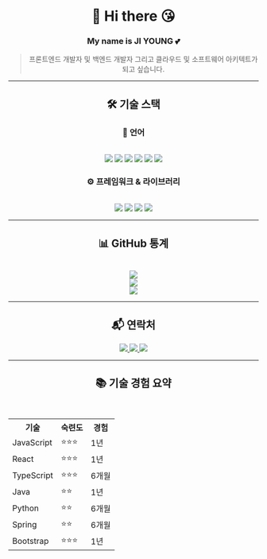 <div align="center">

<h1>👋 Hi there 😘</h1>

### My name is JI YOUNG 💕

> 프론트엔드 개발자 및 백엔드 개발자 그리고 클라우드 및 소프트웨어 아키텍트가 되고 싶습니다.

---

## 🛠️ 기술 스택

### 💬 언어

<br>

<img src="https://img.shields.io/badge/Java-007396?style=flat-square&logo=java&logoColor=white" />
<img src="https://img.shields.io/badge/TypeScript-3178C6?style=flat-square&logo=typescript&logoColor=white" />
<img src="https://img.shields.io/badge/-JavaScript-F7DF1E?style=flat-square&logo=javascript&logoColor=black" />
<img src="https://img.shields.io/badge/Python-3776AB?style=flat-square&logo=python&logoColor=white" />
<img src="https://img.shields.io/badge/HTML5-E34F26?style=flat-square&logo=html5&logoColor=white" />
<img src="https://img.shields.io/badge/CSS3-1572B6?style=flat-square&logo=css3&logoColor=white" />

<br>

### ⚙️ 프레임워크 & 라이브러리

<br>

<img src="https://img.shields.io/badge/-React-61DAFB?style=flat-square&logo=react&logoColor=black" />
<img src="https://img.shields.io/badge/-Node.js-339933?style=flat-square&logo=node.js&logoColor=white" />
<img src="https://img.shields.io/badge/-Spring-6DB33F?style=flat-square&logo=spring&logoColor=white" />
<img src="https://img.shields.io/badge/-Bootstrap-7952B3?style=flat-square&logo=bootstrap&logoColor=white" />

---

## 📊 GitHub 통계

<br>

<img src="https://github-readme-stats.vercel.app/api?username=hmjlon&show_icons=true&theme=radical" />
<br>
<img src="https://github-readme-stats.vercel.app/api/top-langs/?username=hmjlon&layout=compact&theme=radical" />
<br>
<img src="https://github-readme-streak-stats.herokuapp.com/?user=hmjlon&theme=radical" />
<br>
<!-- <img src="https://profile-counter.glitch.me/hmjlon/count.svg" /> -->

---

## 📬 연락처

<p>
  <a href="mailto:your-email@example.com">
    <img src="https://img.shields.io/badge/Gmail-EA4335?style=flat&logo=gmail&logoColor=white"/>
  </a>
  <a href="https://your-notion-link" target="_blank">
    <img src="https://img.shields.io/badge/Notion-000000?style=flat&logo=notion&logoColor=white"/>
  </a>
  <a href="https://velog.io/@your-velog-id" target="_blank">
    <img src="https://img.shields.io/badge/Velog-20C997?style=flat&logo=velog&logoColor=white"/>
  </a>
</p>

---

## 📚 기술 경험 요약

<br>

<table>
  <tr>
    <th>기술</th>
    <th>숙련도</th>
    <th>경험</th>
  </tr>
  <tr>
    <td>JavaScript</td>
    <td>⭐⭐⭐</td>
    <td>1년</td>
  </tr>
  <tr>
    <td>React</td>
    <td>⭐⭐⭐</td>
    <td>1년</td>
  </tr>
  <tr>
    <td>TypeScript</td>
    <td>⭐⭐⭐</td>
    <td>6개월</td>
  </tr>
  <tr>
    <td>Java</td>
    <td>⭐⭐</td>
    <td>1년</td>
  </tr>
  <tr>
    <td>Python</td>
    <td>⭐⭐</td>
    <td>6개월</td>
  </tr>
  <tr>
    <td>Spring</td>
    <td>⭐⭐</td>
    <td>6개월</td>
  </tr>
  <tr>
    <td>Bootstrap</td>
    <td>⭐⭐⭐</td>
    <td>1년</td>
  </tr>
</table>

</div>
